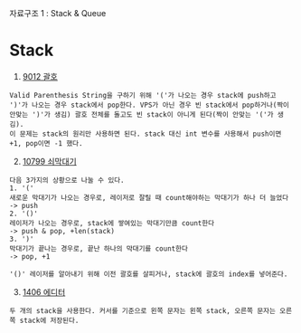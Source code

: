 자료구조 1 : Stack & Queue

# Stack
1. [9012 괄호](https://www.acmicpc.net/problem/9012)   
```
Valid Parenthesis String을 구하기 위해 '('가 나오는 경우 stack에 push하고 ')'가 나오는 경우 stack에서 pop한다. VPS가 아닌 경우 빈 stack에서 pop하거나(짝이 안맞는 ')'가 생김) 괄호 전체를 돌고도 빈 stack이 아니게 된다(짝이 안맞는 '('가 생김).  
이 문제는 stack의 원리만 사용하면 된다. stack 대신 int 변수를 사용해서 push이면 +1, pop이면 -1 했다.
```

2. [10799 쇠막대기](https://www.acmicpc.net/problem/10799)    
```
다음 3가지의 상황으로 나눌 수 있다.  
1. '('   
새로운 막대기가 나오는 경우로, 레이저로 잘릴 때 count해야하는 막대기가 하나 더 늘었다  
-> push   
2. '()'  
레이저가 나오는 경우로, stack에 쌓여있는 막대기만큼 count한다   
-> push & pop, +len(stack)
3. ')'   
막대기가 끝나는 경우로, 끝난 하나의 막대기를 count한다   
-> pop, +1   

'()' 레이저를 알아내기 위해 이전 괄호를 살피거나, stack에 괄호의 index를 넣어준다.
```

3. [1406 에디터](https://www.acmicpc.net/problem/1406)     
```
두 개의 stack을 사용한다. 커서를 기준으로 왼쪽 문자는 왼쪽 stack, 오른쪽 문자는 오른쪽 stack에 저장된다.
```
